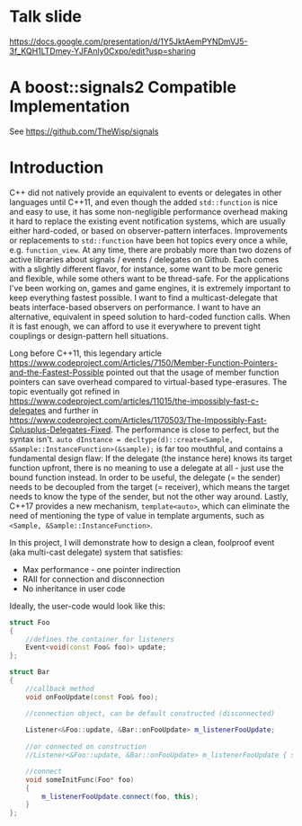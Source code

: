 # Talk slide
https://docs.google.com/presentation/d/1Y5JktAemPYNDmVJ5-3f_KQH1LTDmey-YJFAnly0Cxpo/edit?usp=sharing

# A boost::signals2 Compatible Implementation
See https://github.com/TheWisp/signals

# Introduction
C++ did not natively provide an equivalent to events or delegates in other languages until C++11, and even though the added `std::function` is nice and easy to use, it has some non-negligible performance overhead making it hard to replace the existing event notification systems, which are usually either hard-coded, or based on observer-pattern interfaces. Improvements or replacements to `std::function` have been hot topics every once a while, e.g. `function_view`. At any time, there are probably more than two dozens of active libraries about signals / events / delegates on Github. Each comes with a slightly different flavor, for instance, some want to be more generic and flexible, while some others want to be thread-safe. For the applications I've been working on, games and game engines, it is extremely important to keep everything fastest possible. I want to find a multicast-delegate that beats interface-based observers on performance. I want to have an alternative, equivalent in speed solution to hard-coded function calls. When it is fast enough, we can afford to use it everywhere to prevent tight couplings or design-pattern hell situations.

Long before C++11, this legendary article https://www.codeproject.com/Articles/7150/Member-Function-Pointers-and-the-Fastest-Possible pointed out that the usage of member function pointers can save overhead compared to virtual-based type-erasures. The topic eventually got refined in https://www.codeproject.com/articles/11015/the-impossibly-fast-c-delegates and further in https://www.codeproject.com/Articles/1170503/The-Impossibly-Fast-Cplusplus-Delegates-Fixed. The performance is close to perfect, but the syntax isn't. `auto dInstance = decltype(d)::create<Sample, &Sample::InstanceFunction>(&sample);` is far too mouthful, and contains a fundamental design flaw: If the delegate (the instance here) knows its target function upfront, there is no meaning to use a delegate at all - just use the bound function instead. In order to be useful, the delegate (= the sender) needs to be decoupled from the target (= receiver), which means the target needs to know the type of the sender, but not the other way around. Lastly, C++17 provides a new mechanism, `template<auto>`, which can eliminate the need of mentioning the type of value in template arguments, such as `<Sample, &Sample::InstanceFunction>`. 

In this project, I will demonstrate how to design a clean, foolproof event (aka multi-cast delegate) system that satisfies:
* Max performance - one pointer indirection
* RAII for connection and disconnection
* No inheritance in user code

Ideally, the user-code would look like this:
```cpp
struct Foo
{
	//defines the container for listeners
	Event<void(const Foo& foo)> update;
};

struct Bar
{
	//callback method
	void onFooUpdate(const Foo& foo);

	//connection object, can be default constructed (disconnected) 
	
	Listener<&Foo::update, &Bar::onFooUpdate> m_listenerFooUpdate;
	
	//or connected on construction
	//Listener<&Foo::update, &Bar::onFooUpdate> m_listenerFooUpdate { some_obj, this };

	//connect
	void someInitFunc(Foo* foo)
	{
		m_listenerFooUpdate.connect(foo, this);
	}
};
```


